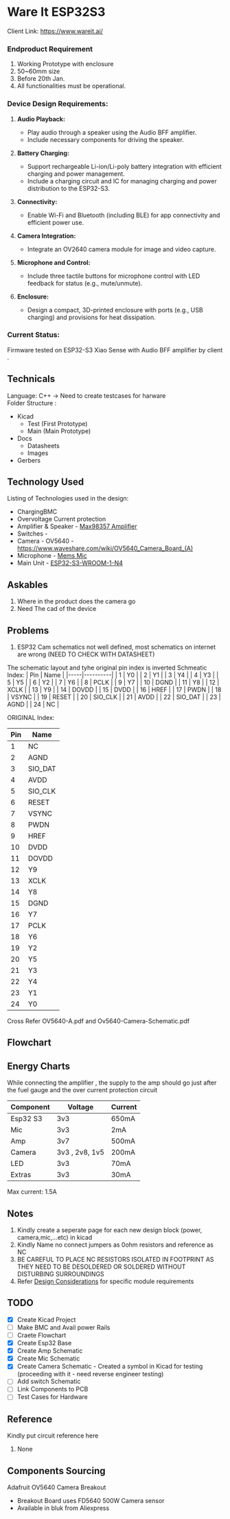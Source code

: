 # Ware It ESP32S3

Client Link: https://www.wareit.ai/

### Endproduct Requirement 
1. Working Prototype with enclosure
2. 50~60mm size 
3. Before 20th Jan. 
4. All functionalities must be operational.

### Device Design Requirements:

1. **Audio Playback:**
   - Play audio through a speaker using the Audio BFF amplifier.
   - Include necessary components for driving the speaker.

2. **Battery Charging:**
   - Support rechargeable Li-ion/Li-poly battery integration with efficient charging and power management.
   - Include a charging circuit and IC for managing charging and power distribution to the ESP32-S3.

3. **Connectivity:**
   - Enable Wi-Fi and Bluetooth (including BLE) for app connectivity and efficient power use.

4. **Camera Integration:**
   - Integrate an OV2640 camera module for image and video capture.

5. **Microphone and Control:**
   - Include three tactile buttons for microphone control with LED feedback for status (e.g., mute/unmute).

6. **Enclosure:**
   - Design a compact, 3D-printed enclosure with ports (e.g., USB charging) and provisions for heat dissipation.


### Current Status:
Firmware tested on ESP32-S3 Xiao Sense with Audio BFF amplifier by client .


## Technicals
Language: C++ -> Need to create testcases for harware \
Folder Structure :
- Kicad
	- Test (First Prototype)
	- Main (Main Prototype)
- Docs
	- Datasheets
	- Images
- Gerbers


## Technology Used
Listing of Technologies used in the design:
- ChargingBMC 
- Overvoltage Current protection
- Amplifier & Speaker  - [Max98357 Amplifier](https://learn.adafruit.com/adafruit-max98357-i2s-class-d-mono-amp/overview)
- Switches -
- Camera - OV5640 - https://www.waveshare.com/wiki/OV5640_Camera_Board_(A) 
- Microphone - [Mems Mic](https://learn.adafruit.com/adafruit-i2s-mems-microphone-breakout/)
- Main Unit - [ESP32-S3-WROOM-1-N4](https://www.digikey.de/de/products/detail/espressif-systems/ESP32-S3-WROOM-1-N4/16163950)

## Askables
1. Where in the product does the camera go 
2. Need The cad of the device

## Problems
1. ESP32 Cam schematics not well defined, most schematics on internet are wrong (NEED TO CHECK WITH DATASHEET)

The schematic layout and tyhe original pin index is inverted
Schmeatic Index:
| Pin | Name     |
|-----|----------|
| 1   | Y0       |
| 2   | Y1       |
| 3   | Y4       |
| 4   | Y3       |
| 5   | Y5       |
| 6   | Y2       |
| 7   | Y6       |
| 8   | PCLK     |
| 9   | Y7       |
| 10  | DGND     |
| 11  | Y8       |
| 12  | XCLK     |
| 13  | Y9       |
| 14  | DOVDD    |
| 15  | DVDD     |
| 16  | HREF     |
| 17  | PWDN     |
| 18  | VSYNC    |
| 19  | RESET    |
| 20  | SIO_CLK  |
| 21  | AVDD     |
| 22  | SIO_DAT  |
| 23  | AGND     |
| 24  | NC       |


ORIGINAL Index:

| Pin | Name     |
|-----|----------|
| 1  | NC       |
| 2  | AGND     |
| 3  | SIO_DAT  |
| 4  | AVDD     |
| 5  | SIO_CLK  |
| 6  | RESET    |
| 7  | VSYNC    |
| 8  | PWDN     |
| 9  | HREF     |
| 10  | DVDD     |
| 11  | DOVDD    |
| 12  | Y9       |
| 13  | XCLK     |
| 14  | Y8       |
| 15  | DGND     |
| 16  | Y7       |
| 17   | PCLK     |
| 18   | Y6       |
| 19   | Y2       |
| 20   | Y5       |
| 21   | Y3       |
| 22  | Y4       |
| 23   | Y1       |
| 24   | Y0       |

Cross Refer OV5640-A.pdf and Ov5640-Camera-Schematic.pdf



## Flowchart


## Energy Charts

While connecting the amplifier , the supply to the amp should go just after the fuel gauge and the over current protection circuit 

| Component | Voltage  | Current  |
|-----------|----------|----------|
| Esp32 S3  | 3v3	 |   650mA       |
| Mic   |     3v3    |      2mA    |
| Amp        | 3v7     |      500mA    |
| Camera | 3v3 , 2v8, 1v5 | 200mA |
| LED 		| 3v3	| 70mA	|
| Extras |3v3 |30mA|

Max current: 1.5A


## Notes
1. Kindly create a seperate page for each new design block (power, camera,mic,...etc) in kicad
2. Kindly Name no connect jumpers as 0ohm resistors and reference as NC
3. BE CAREFUL TO PLACE NC RESISTORS ISOLATED IN FOOTPRINT AS THEY NEED TO BE DESOLDERED OR SOLDERED WITHOUT DISTURBING SURROUNDINGS
4. Refer [Design Considerations](DesignConsideration.md) for specific module requirements


## TODO
- [x] Create Kicad Project
- [ ] Make BMC and Avail power Rails
- [ ] Craete Flowchart
- [x] Create Esp32 Base 
- [x] Create Amp Schematic
- [x] Create Mic Schematic
- [x] Create Camera Schematic - Created a symbol in Kicad for testing (proceeding with it - need reverse engineer testing)
- [ ] Add switch Schematic
- [ ] Link Components to PCB 
- [ ] Test Cases for Hardware

## Reference
Kindly put circuit reference here
1. None

## Components Sourcing
Adafruit OV5640 Camera Breakout
-  Breakout Board uses FD5640 500W Camera sensor
-  Available in bluk from Aliexpress
